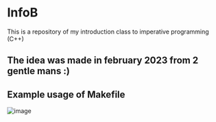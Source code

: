 # InfoB
This is a repository of my introduction class to imperative programming (C++)

## The idea was made in february 2023 from 2 gentle mans :)


## Example usage of Makefile
![image](https://user-images.githubusercontent.com/86564271/235121563-066fe094-bbcc-46b7-9d0d-1db08c970cfb.png)
